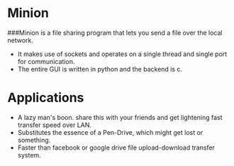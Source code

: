 # Minion

###Minion is a file sharing program that lets you send a file over the local network. 

* It makes use of sockets and operates on a single thread and single port for communication. 
* The entire GUI is written in python and the backend is c. 

# Applications

* A lazy man's boon. share this with your friends and get lightening fast transfer speed over LAN.
* Substitutes the essence of a Pen-Drive, which might get lost or something.
* Faster than facebook or google drive file upload-download transfer system.


